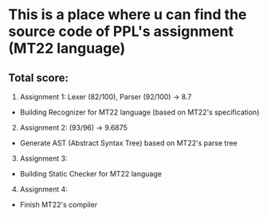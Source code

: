 # This is a place where u can find the source code of PPL's assignment (MT22 language)
## Total score:
1. Assignment 1: Lexer (82/100), Parser (92/100) -> 8.7
  - Building Recognizer for MT22 language (based on MT22's specification)
2. Assignment 2: (93/96) -> 9.6875
  - Generate AST (Abstract Syntax Tree) based on MT22's parse tree
3. Assignment 3:
  - Building Static Checker for MT22 language
4. Assignment 4:
  - Finish MT22's compiler
